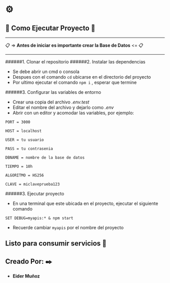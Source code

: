 # ⚙️
## 🚀 Como Ejecutar Proyecto 🚀

___________________

📋 => **Antes de iniciar es importante crear la Base de Datos** <= 📋
____________________
######1. Clonar el repositorio
######2. Instalar las dependencias

- Se debe abrir un cmd o consola
- Despues con el comando `cd` ubicarse en el directorio del proyecto
- Por ultimo ejecutar el comando `npm i` , esperar que termine

######3. Configurar las variables de entorno

- Crear una copia del archivo _.env.test_
- Editar el nombre del archivo y dejarlo como _.env_
- Abrir con un editor y acomodar las variables, por ejemplo:

`PORT = 3000`

`HOST = localhost`

`USER = tu usuario`

`PASS = tu contrasenia`

`DBNAME = nombre de la base de datos`

`TIEMPO = 10h`

`ALGORITMO = HS256`

`CLAVE = miclaveprueba123`

######3. Ejecutar proyecto

- En una terminal que este ubicada en el proyecto, ejecutar el siguiente comando

`SET DEBUG=myapis:* & npm start`

- Recuerde cambiar `myapis` por el nombre del proyecto

## Listo para consumir servicios 🍺 

## Creado Por: ✒️

* **Eider Muñoz** 
